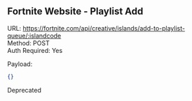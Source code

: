 ## Fortnite Website - Playlist Add

URL: https://fortnite.com/api/creative/islands/add-to-playlist-queue/:islandcode \
Method: POST \
Auth Required: Yes

Payload:

```json
{}
```

Deprecated
